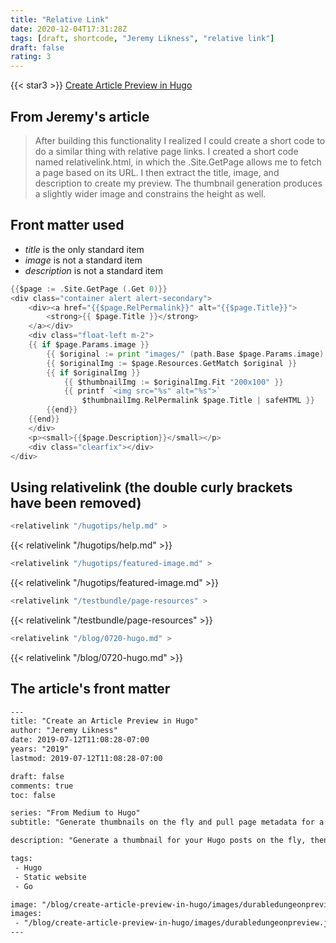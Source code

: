 ```yaml
---
title: "Relative Link"
date: 2020-12-04T17:31:28Z
tags: [draft, shortcode, "Jeremy Likness", "relative link"]
draft: false
rating: 3
---
```

{{< star3 >}}
[Create Article Preview in Hugo](https://blog.jeremylikness.com/blog/create-article-preview-in-hugo/)
## From Jeremy's article
> After building this functionality I realized I could create a short code to do a similar thing with relative page links. I created a short code named relativelink.html, in which the .Site.GetPage allows me to fetch a page based on its URL. I then extract the title, image, and description to create my preview. The thumbnail generation produces a slightly wider image and constrains the height as well.
## Front matter used
* *title* is the only standard item
* *image* is not a standard item
* *description* is not a standard item
```go
{{$page := .Site.GetPage (.Get 0)}}
<div class="container alert alert-secondary">
    <div><a href="{{$page.RelPermalink}}" alt="{{$page.Title}}">
        <strong>{{ $page.Title }}</strong>
    </a></div>
    <div class="float-left m-2">
    {{ if $page.Params.image }}
        {{ $original := print "images/" (path.Base $page.Params.image) }}
        {{ $originalImg := $page.Resources.GetMatch $original }}
        {{ if $originalImg }}
            {{ $thumbnailImg := $originalImg.Fit "200x100" }}
            {{ printf `<img src="%s" alt="%s">` 
                $thumbnailImg.RelPermalink $page.Title | safeHTML }}
        {{end}}
    {{end}}
    </div>
    <p><small>{{$page.Description}}</small></p>
    <div class="clearfix"></div>
</div>
```
## Using relativelink (the double curly brackets have been removed)
```go
<relativelink "/hugotips/help.md" >
```
{{< relativelink "/hugotips/help.md" >}}
```go
<relativelink "/hugotips/featured-image.md" >
```
{{< relativelink "/hugotips/featured-image.md" >}}
```go
<relativelink "/testbundle/page-resources" >
```
{{< relativelink "/testbundle/page-resources" >}}
```go
<relativelink "/blog/0720-hugo.md" >
```
{{< relativelink "/blog/0720-hugo.md" >}}

## The article's front matter
```html
---
title: "Create an Article Preview in Hugo"
author: "Jeremy Likness"
date: 2019-07-12T11:08:28-07:00
years: "2019"
lastmod: 2019-07-12T11:08:28-07:00

draft: false
comments: true
toc: false

series: "From Medium to Hugo"
subtitle: "Generate thumbnails on the fly and pull page metadata for a proper preview."

description: "Generate a thumbnail for your Hugo posts on the fly, then create a custom short code that uses thumbnails and page data like title and description to embed a post preview to interlink documents."

tags:
 - Hugo
 - Static website 
 - Go

image: "/blog/create-article-preview-in-hugo/images/durabledungeonpreview.jpg" 
images:
 - "/blog/create-article-preview-in-hugo/images/durabledungeonpreview.jpg" 
---
```